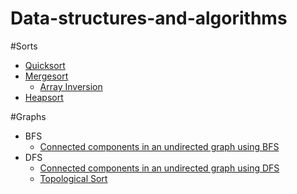 # Data-structures-and-algorithms

#Sorts<br/>
<ul>
<li><a target="_blank" href="https://raw.githubusercontent.com/rvbugs0/Data-structures-and-algorithms/master/sorts/QuickSort.java">Quicksort</a></li> 
<li><a target="_blank" href="https://raw.githubusercontent.com/rvbugs0/Data-structures-and-algorithms/master/sorts/MergeSort.java">Mergesort</a><ul><li><a target="_blank" href="https://raw.githubusercontent.com/rvbugs0/Data-structures-and-algorithms/master/sorts/applications/ArrayInversion.java">Array Inversion</a></li></ul></li>
<li><a target="_blank" href="https://raw.githubusercontent.com/rvbugs0/Data-structures-and-algorithms/master/sorts/HeapSort.java">Heapsort</a></li> 
</ul>


#Graphs<br/>
<ul>
<li>BFS
	<ul><li><a  target="_blank" href="https://raw.githubusercontent.com/rvbugs0/Data-structures-and-algorithms/master/graphs/connected-components-in-undirected-graphs/ConnectedComponentsInUndirectedGraphs.java">Connected components in an undirected graph using BFS</a></li></ul>
<li>DFS
	<ul>
		<li><a  target="_blank" href="https://raw.githubusercontent.com/rvbugs0/Data-structures-and-algorithms/master/graphs/connected-components-in-undirected-graphs/ConnectedComponentsDFS.java">Connected components in an undirected graph using DFS</a></li>
		<li><a  target="_blank" href="https://raw.githubusercontent.com/rvbugs0/Data-structures-and-algorithms/master/graphs/topological-sort/TopologicalSort.java">Topological Sort</a></li>
	</ul>
</ul>


